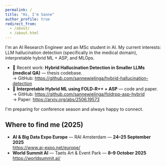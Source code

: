 ```yaml
---
permalink: /
title: "Hi, I'm Sanne"
author_profile: true
redirect_from: 
  - /about/
  - /about.html
---
```


I'm an AI Research Engineer and an MSc student in AI. 
My current interests: LLM hallucination detection (specifically in the medical domain), interpretable hybrid ML + ASP, and MLOps.

- 🔬 Recent work: **Hybrid Hallucination Detection in Smaller LLMs (medical QA)** — thesis codebase.  
  → GitHub: https://github.com/sannewielinga/hybrid-hallucination-detection  
- 🧠 **Interpretable Hybrid ML using FOLD‑R++ + ASP** — code and paper.  
  → GitHub: https://github.com/sannewielinga/foldrpp-asp-hybrid  
  → Paper: https://arxiv.org/abs/2506.19573


I'm preparing for conference season and always happy to connect.

## Where to find me (2025)

- **AI & Big Data Expo Europe** — RAI Amsterdam — **24–25 September 2025**  
  <https://www.ai-expo.net/europe/>
- **World Summit AI** — Taets Art & Event Park — **8–9 October 2025**  
  <https://worldsummit.ai/>